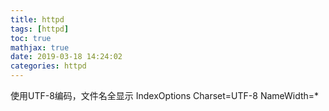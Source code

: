 ```yaml
---
title: httpd
tags: [httpd]
toc: true
mathjax: true
date: 2019-03-18 14:24:02
categories: httpd
---
```

使用UTF-8编码，文件名全显示
IndexOptions Charset=UTF-8 NameWidth=*
